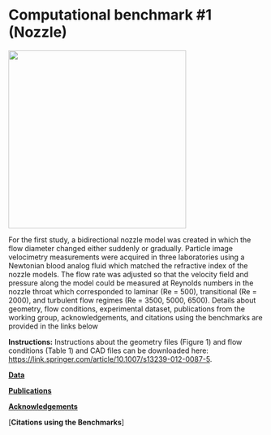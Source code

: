 # Computational benchmark #1 (Nozzle)
<img src="https://github.com/OSEL-DAM/CFD-and-Blood-Damage-Benchmarks/assets/157423596/f753e539-88ee-4501-a31c-8dadb39e400a" width="350">

For the first study, a bidirectional nozzle model was created in which the flow diameter changed either suddenly or gradually. Particle image velocimetry measurements were acquired in three laboratories using a Newtonian blood analog fluid which matched the refractive index of the nozzle models. The flow rate was adjusted so that the velocity field and pressure along the model could be measured at Reynolds numbers in the nozzle throat which corresponded to laminar (Re = 500), transitional (Re = 2000), and turbulent flow regimes (Re = 3500, 5000, 6500).
Details about geometry, flow conditions, experimental dataset, publications from the working group, acknowledgements, and citations using the benchmarks are provided in the links below

**Instructions:** Instructions about the geometry files (Figure 1) and flow conditions (Table 1) and CAD files can be downloaded here: https://link.springer.com/article/10.1007/s13239-012-0087-5.

[**Data**](https://github.com/OSEL-DAM/CFD-and-Blood-Damage-Benchmarks/tree/8494ed0b89edd247766186cfd31c431c0cfee29b/Nozzle/Data)

[**Publications**](https://github.com/OSEL-DAM/CFD-and-Blood-Damage-Benchmarks/tree/fead5bfd802287c9e0bfa3d1810ab009842e703b/Nozzle/Publications)

[**Acknowledgements**](https://github.com/OSEL-DAM/CFD-and-Blood-Damage-Benchmarks/blob/628c06c809c4fe7179391b17c04fab82cbc9d631/Nozzle/Acknowledgements.docx)

[**Citations using the Benchmarks**]
